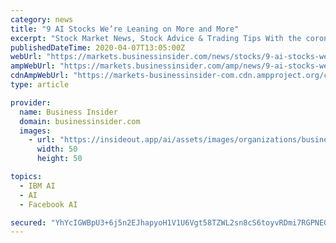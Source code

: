 ```yaml
---
category: news
title: "9 AI Stocks We’re Leaning on More and More"
excerpt: "Stock Market News, Stock Advice & Trading Tips With the coronavirus pandemic taking a devastating toll both in the U.S. and"
publishedDateTime: 2020-04-07T13:05:00Z
webUrl: "https://markets.businessinsider.com/news/stocks/9-ai-stocks-were-leaning-on-more-and-more-1029072749"
ampWebUrl: "https://markets.businessinsider.com/amp/news/9-ai-stocks-were-leaning-on-more-and-more-1029072749"
cdnAmpWebUrl: "https://markets-businessinsider-com.cdn.ampproject.org/c/s/markets.businessinsider.com/amp/news/9-ai-stocks-were-leaning-on-more-and-more-1029072749"
type: article

provider:
  name: Business Insider
  domain: businessinsider.com
  images:
    - url: "https://insideout.app/ai/assets/images/organizations/businessinsider.com-50x50.jpg"
      width: 50
      height: 50

topics:
  - IBM AI
  - AI
  - Facebook AI

secured: "YhYcIGWBpU3+6j5n2EJhapyoH1V1U6Vgt58TZWL2sn8cS6toyvRDmi7RGPNEG1e17ttrOMwrOEvHnRR3MVw3CDaG7dgQlx30l1uuHeDENCS6b0yWfyjA2IssDfMSjdVsZ18kACTAsdpH1Tnq3kjP6TzifeKtjEVgMa2Vqm8kogfDuX4Azd8ZlvbVDU4uOlc3q66XttDm9SfFSppr1cZiFlnqbnDG6/ynaLm/9gSQkUP6Ij6U597SMJC8Q6DIcPVv1Q6AKNsCIc6tJOsRE3gFR/qrz8cpF3BVsJ1AAHqXLvkg7u7/G5JlWC+mJTj3VkRT23clukGtElPt6bqrtwAgYGqRnHqKxXbslhYbvQ5xkkTCqrhK1UxLzSSspK3HOI2zCN7JXQP3W58ELUUsoPTjN5lWXUZHcBVYQNRHSEwigqq0Xz64G1ZCisV44+n3FqCyXbPeDPrHxNLfnMwBPDT16zUvJurZBJdZURHg6WpiHzo=;vkGrLLoNdFYJCwD2DExVTg=="
---
```


